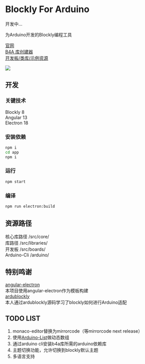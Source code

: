 # Blockly For Arduino
开发中...

为Arduino开发的Blockly编程工具

[官网](https://b4a.clz.me)  
[B4A 库创建器](https://github.com/coloz/b4a-creator)  
[开发板/类库/示例资源](https://github.com/coloz/b4a-cloud)  

![](https://github.com/coloz/b4a/blob/master/doc/pic1.jpg?raw=true)

## 开发  
### 关键技术  
Blockly 8  
Angular 13  
Electron 18  

### 安装依赖
```sh
npm i
cd app  
npm i
```
### 运行
```sh
npm start
```

### 编译
```sh
npm run electron:build
```

## 资源路径  
核心库路径 /src/core/  
库路径 /src/libraries/  
开发板 /src/boards/  
Arduino-Cli /arduino/  

## 特别鸣谢  
[angular-electron](https://github.com/maximegris/angular-electron)  
本项目使用angular-electron作为模板构建  
[ardublockly](https://github.com/carlosperate/ardublockly)  
本人通过ardublockly源码学习了blockly如何进行Arduino适配  


## TODO LIST  
1. monaco-editor替换为mirrorcode（等mirrorcode next release）  
2. 使用[Arduino-List](https://github.com/luisllamasbinaburo/Arduino-List)做动态数组  
3. 通过arduino cli安装b4a库所需的arduino依赖库  
4. 主题切换功能，允许切换到blockly默认主题  
5. 多语言支持  